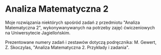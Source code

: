 # Analiza Matematyczna 2

Moje rozwiązania niektórych spośród zadań z przedmiotu "Analiza Matematyczna 2", wykonywanywanych na potrzeby zajęć ćwiczeniowych na Uniwersytecie Jagiellońskim.

Prezentowane numery zadań i zestawów dotyczą podręcznika: M. Gewert, Z. Skoczylas, "Analiza Matematyczna 2. Przykłady i zadania". 